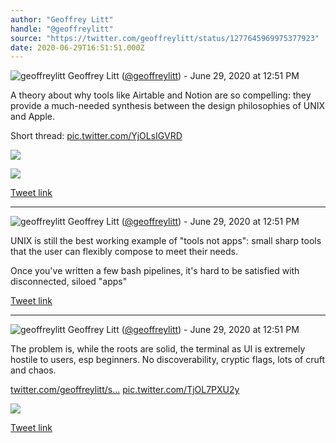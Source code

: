 ```yaml
---
author: "Geoffrey Litt"
handle: "@geoffreylitt"
source: "https://twitter.com/geoffreylitt/status/1277645969975377923"
date: 2020-06-29T16:51:51.000Z
---
```

![geoffreylitt](https://pbs.twimg.com/profile_images/722626068293763072/4erM-SPN_normal.jpg)
Geoffrey Litt ([@geoffreylitt](https://twitter.com/geoffreylitt)) - June 29, 2020 at 12:51 PM


A theory about why tools like Airtable and Notion are so compelling: they provide a much-needed synthesis between the design philosophies of UNIX and Apple.

Short thread: [pic.twitter.com/YjOLsIGVRD](https://twitter.com/geoffreylitt/status/1277645969975377923/photo/1)

![](https://pbs.twimg.com/media/EbsMfE8XkAc9TiK.png)

![](https://pbs.twimg.com/media/EbsMiqGX0AAwi9R.jpg)


[Tweet link](https://twitter.com/geoffreylitt/status/1277645969975377923)

---

![geoffreylitt](https://pbs.twimg.com/profile_images/722626068293763072/4erM-SPN_normal.jpg)
Geoffrey Litt ([@geoffreylitt](https://twitter.com/geoffreylitt)) - June 29, 2020 at 12:51 PM


UNIX is still the best working example of "tools not apps": small sharp tools that the user can flexibly compose to meet their needs.

Once you've written a few bash pipelines, it's hard to be satisfied with disconnected, siloed "apps"


[Tweet link](https://twitter.com/geoffreylitt/status/1277645971401433090)

---

![geoffreylitt](https://pbs.twimg.com/profile_images/722626068293763072/4erM-SPN_normal.jpg)
Geoffrey Litt ([@geoffreylitt](https://twitter.com/geoffreylitt)) - June 29, 2020 at 12:51 PM


The problem is, while the roots are solid, the terminal as UI is extremely hostile to users, esp beginners. No discoverability, cryptic flags, lots of cruft and chaos.

[twitter.com/geoffreylitt/s…](https://twitter.com/geoffreylitt/status/1187357294415302657) [pic.twitter.com/TjOL7PXU2y](https://twitter.com/geoffreylitt/status/1277645972529647616/photo/1)

![](https://pbs.twimg.com/media/EbsNx5_XkAEncJW.png)


[Tweet link](https://twitter.com/geoffreylitt/status/1277645972529647616)
